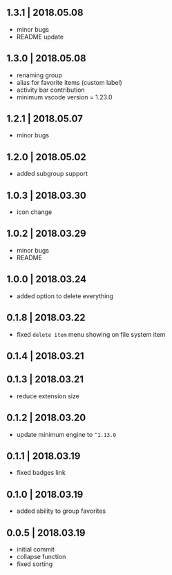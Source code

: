 ## 1.3.1 | 2018.05.08

- minor bugs
- README update

## 1.3.0 | 2018.05.08

- renaming group
- alias for favorite items (custom label)
- activity bar contribution
- minimum vscode version = 1.23.0

## 1.2.1 | 2018.05.07

- minor bugs

## 1.2.0 | 2018.05.02

- added subgroup support


## 1.0.3 | 2018.03.30

- icon change

## 1.0.2 | 2018.03.29

- minor bugs
- README

## 1.0.0 | 2018.03.24

- added option to delete everything

## 0.1.8 | 2018.03.22

- fixed `delete item` menu showing on file system item

## 0.1.4 | 2018.03.21

## 0.1.3 | 2018.03.21

- reduce extension size 

## 0.1.2 | 2018.03.20

- update minimum engine to `^1.13.0`

## 0.1.1 | 2018.03.19

- fixed badges link

## 0.1.0 | 2018.03.19

- added ability to group favorites


## 0.0.5 | 2018.03.19

- initial commit
- collapse function 
- fixed sorting
